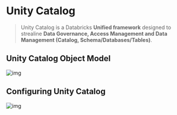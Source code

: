 # Unity Catalog

> Unity Catalog is a Databricks **Unified framework**  designed to strealine **Data Governance, Access Management and Data Management (Catalog, Schema/Databases/Tables)**.

## Unity Catalog Object Model

![img](https://lh7-rt.googleusercontent.com/docsz/AD_4nXcUx6Bsb5imDZtE12ESzfYnShIAKgl4Ayovj6yoCeIIpbydEqV53bNxOo9zNsSDBaClgnE1xfTTzzdr_eVVDZoa5NvvonZoENlhPNOWoONh1jsiYZKli9ezTvAHsamVWKEBZRpQFTHbFYyFujgKVSS_WIj1?key=s_qMtqfg41hsjV15X24XGw)

## Configuring Unity Catalog

![img](https://lh7-rt.googleusercontent.com/docsz/AD_4nXeKN_fOWybDVyZoffgq0ERvWe349z_ETz5Hu_3rQlbyp1Msc7xRRQThb2tYctcPgbEVIYkHnkyQMiSj7QunrKzMimCIzWQskR9Tc7z5kwMy7_3Z8Dp4yblBzi8Uvhz8BlpVdBIxqzlHPW8__QsHIdWLA_Y?key=iw1hJU9zgLp8PUOUKxRdyQ)


